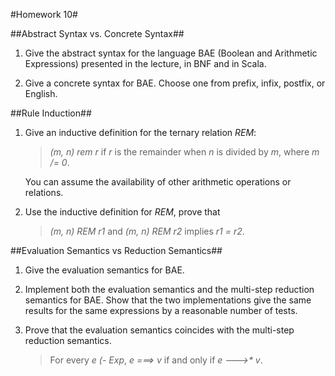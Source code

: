 #Homework 10#

##Abstract Syntax vs. Concrete Syntax##

1. Give the abstract syntax for the language BAE (Boolean and Arithmetic
Expressions) presented in the lecture, in BNF and in Scala.

2. Give a concrete syntax for BAE.  Choose one from prefix, infix, postfix, or
English.

##Rule Induction##

1. Give an inductive definition for the ternary relation *REM*:

   > *(m, n) rem r* if *r* is the remainder when *n* is divided by *m*, where
   > *m /= 0*.

   You can assume the availability of other arithmetic operations or
relations.

2. Use the inductive definition for *REM*, prove that

   > *(m, n) REM r1* and *(m, n) REM r2* implies *r1 = r2*.

##Evaluation Semantics vs Reduction Semantics##

1. Give the evaluation semantics for BAE.

2. Implement both the evaluation semantics and the multi-step reduction
semantics for BAE.  Show that the two implementations give the same results
for the same expressions by a reasonable number of tests.

3. Prove that the evaluation semantics coincides with the multi-step reduction
semantics.

   > For every *e (- Exp*, *e ===> v* if and only if *e --->\* v*.


